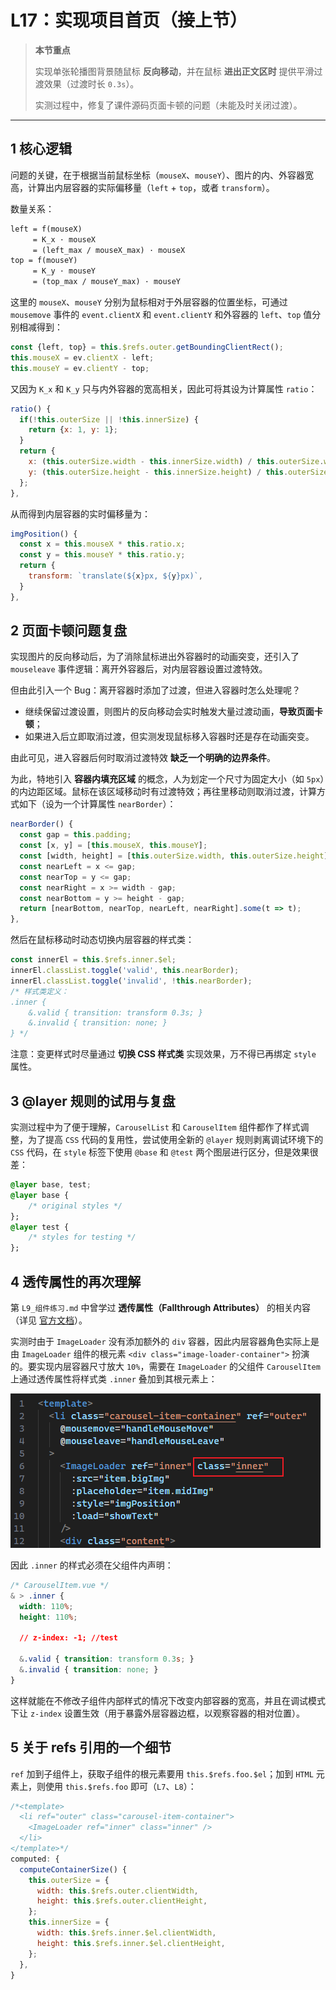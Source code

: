 # L17：实现项目首页（接上节）

> **本节重点**
>
> 实现单张轮播图背景随鼠标 **反向移动**，并在鼠标 **进出正文区时** 提供平滑过渡效果（过渡时长 `0.3s`）。
>
> 实测过程中，修复了课件源码页面卡顿的问题（未能及时关闭过渡）。

---



## 1 核心逻辑

问题的关键，在于根据当前鼠标坐标（`mouseX`、`mouseY`）、图片的内、外容器宽高，计算出内层容器的实际偏移量（`left` + `top`，或者 `transform`）。

数量关系：

```markdown
left = f(mouseX)
     = K_x · mouseX
     = (left_max / mouseX_max) · mouseX
top = f(mouseY)
     = K_y · mouseY
     = (top_max / mouseY_max) · mouseY
```

这里的 `mouseX`、`mouseY` 分别为鼠标相对于外层容器的位置坐标，可通过 `mousemove` 事件的 `event.clientX` 和 `event.clientY` 和外容器的 `left`、`top` 值分别相减得到：

```js
const {left, top} = this.$refs.outer.getBoundingClientRect();
this.mouseX = ev.clientX - left;
this.mouseY = ev.clientY - top;
```

又因为 `K_x` 和 `K_y` 只与内外容器的宽高相关，因此可将其设为计算属性 `ratio`：

```js
ratio() {
  if(!this.outerSize || !this.innerSize) {
    return {x: 1, y: 1};
  }
  return {
    x: (this.outerSize.width - this.innerSize.width) / this.outerSize.width,
    y: (this.outerSize.height - this.innerSize.height) / this.outerSize.height,
  };
},
```

从而得到内层容器的实时偏移量为：

```js
imgPosition() {
  const x = this.mouseX * this.ratio.x;
  const y = this.mouseY * this.ratio.y;
  return {
    transform: `translate(${x}px, ${y}px)`,
  }
},
```



## 2 页面卡顿问题复盘

实现图片的反向移动后，为了消除鼠标进出外容器时的动画突变，还引入了 `mouseleave` 事件逻辑：离开外容器后，对内层容器设置过渡特效。

但由此引入一个 Bug：离开容器时添加了过渡，但进入容器时怎么处理呢？

- 继续保留过渡设置，则图片的反向移动会实时触发大量过渡动画，**导致页面卡顿**；
- 如果进入后立即取消过渡，但实测发现鼠标移入容器时还是存在动画突变。

由此可见，进入容器后何时取消过渡特效 **缺乏一个明确的边界条件**。

为此，特地引入 **容器内填充区域** 的概念，人为划定一个尺寸为固定大小（如 `5px`）的内边距区域。鼠标在该区域移动时有过渡特效；再往里移动则取消过渡，计算方式如下（设为一个计算属性 `nearBorder`）：

```js
nearBorder() {
  const gap = this.padding;
  const [x, y] = [this.mouseX, this.mouseY];
  const [width, height] = [this.outerSize.width, this.outerSize.height];
  const nearLeft = x <= gap;
  const nearTop = y <= gap;
  const nearRight = x >= width - gap;
  const nearBottom = y >= height - gap;
  return [nearBottom, nearTop, nearLeft, nearRight].some(t => t);
},
```

然后在鼠标移动时动态切换内层容器的样式类：

```js
const innerEl = this.$refs.inner.$el;
innerEl.classList.toggle('valid', this.nearBorder);
innerEl.classList.toggle('invalid', !this.nearBorder);
/* 样式类定义：
.inner {
    &.valid { transition: transform 0.3s; }
    &.invalid { transition: none; }
} */
```

注意：变更样式时尽量通过 **切换 CSS 样式类** 实现效果，万不得已再绑定 `style` 属性。



## 3 @layer 规则的试用与复盘

实测过程中为了便于理解，`CarouselList` 和 `CarouselItem` 组件都作了样式调整，为了提高 `CSS` 代码的复用性，尝试使用全新的 `@layer` 规则剥离调试环境下的 `CSS` 代码，在 `style` 标签下使用 `@base` 和 `@test` 两个图层进行区分，但是效果很差：

```css
@layer base, test;
@layer base {
    /* original styles */
};
@layer test {
    /* styles for testing */
};
```



## 4 透传属性的再次理解

第 `L9_组件练习.md` 中曾学过 **透传属性（Fallthrough Attributes）** 的相关内容（详见 [官方文档](https://cn.vuejs.org/guide/components/attrs)）。

实测时由于 `ImageLoader` 没有添加额外的 `div` 容器，因此内层容器角色实际上是由 `ImageLoader` 组件的根元素 `<div class="image-loader-container">` 扮演的。要实现内层容器尺寸放大 `10%`，需要在 `ImageLoader` 的父组件 `CarouselItem` 上通过透传属性将样式类 `.inner` 叠加到其根元素上：

![](../assets/17.1.png)

因此 `.inner` 的样式必须在父组件内声明：

```css
/* CarouselItem.vue */
& > .inner {
  width: 110%;
  height: 110%;

  // z-index: -1; //test

  &.valid { transition: transform 0.3s; }
  &.invalid { transition: none; }
}
```

这样就能在不修改子组件内部样式的情况下改变内部容器的宽高，并且在调试模式下让 `z-index` 设置生效（用于暴露外层容器边框，以观察容器的相对位置）。



## 5 关于 refs 引用的一个细节

`ref` 加到子组件上，获取子组件的根元素要用 `this.$refs.foo.$el`；加到 `HTML` 元素上，则使用 `this.$refs.foo` 即可（`L7`、`L8`）：

```js
/*<template>
  <li ref="outer" class="carousel-item-container">
    <ImageLoader ref="inner" class="inner" />
  </li>
</template>*/
computed: {
  computeContainerSize() {
    this.outerSize = {
      width: this.$refs.outer.clientWidth,
      height: this.$refs.outer.clientHeight,
    };
    this.innerSize = {
      width: this.$refs.inner.$el.clientWidth,
      height: this.$refs.inner.$el.clientHeight,
    };
  },
}
```

